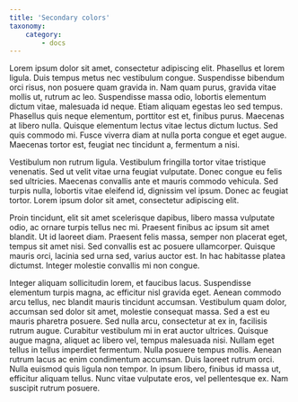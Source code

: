 ```yaml
---
title: 'Secondary colors'
taxonomy:
    category:
        - docs
---
```


 Lorem ipsum dolor sit amet, consectetur adipiscing elit. Phasellus et lorem ligula. Duis tempus metus nec vestibulum congue. Suspendisse bibendum orci risus, non posuere quam gravida in. Nam quam purus, gravida vitae mollis ut, rutrum ac leo. Suspendisse massa odio, lobortis elementum dictum vitae, malesuada id neque. Etiam aliquam egestas leo sed tempus. Phasellus quis neque elementum, porttitor est et, finibus purus. Maecenas at libero nulla. Quisque elementum lectus vitae lectus dictum luctus. Sed quis commodo mi. Fusce viverra diam at nulla porta congue et eget augue. Maecenas tortor est, feugiat nec tincidunt a, fermentum a nisi.

Vestibulum non rutrum ligula. Vestibulum fringilla tortor vitae tristique venenatis. Sed ut velit vitae urna feugiat vulputate. Donec congue eu felis sed ultricies. Maecenas convallis ante et mauris commodo vehicula. Sed turpis nulla, lobortis vitae eleifend id, dignissim vel ipsum. Donec ac feugiat tortor. Lorem ipsum dolor sit amet, consectetur adipiscing elit.

Proin tincidunt, elit sit amet scelerisque dapibus, libero massa vulputate odio, ac ornare turpis tellus nec mi. Praesent finibus ac ipsum sit amet blandit. Ut id laoreet diam. Praesent felis massa, semper non placerat eget, tempus sit amet nisi. Sed convallis est ac posuere ullamcorper. Quisque mauris orci, lacinia sed urna sed, varius auctor est. In hac habitasse platea dictumst. Integer molestie convallis mi non congue.

Integer aliquam sollicitudin lorem, et faucibus lacus. Suspendisse elementum turpis magna, ac efficitur nisl gravida eget. Aenean commodo arcu tellus, nec blandit mauris tincidunt accumsan. Vestibulum quam dolor, accumsan sed dolor sit amet, molestie consequat massa. Sed a est eu mauris pharetra posuere. Sed nulla arcu, consectetur at ex in, facilisis rutrum augue. Curabitur vestibulum mi in erat auctor ultrices. Quisque augue magna, aliquet ac libero vel, tempus malesuada nisi. Nullam eget tellus in tellus imperdiet fermentum. Nulla posuere tempus mollis. Aenean rutrum lacus ac enim condimentum accumsan. Duis laoreet rutrum orci. Nulla euismod quis ligula non tempor. In ipsum libero, finibus id massa ut, efficitur aliquam tellus. Nunc vitae vulputate eros, vel pellentesque ex. Nam suscipit rutrum posuere. 
